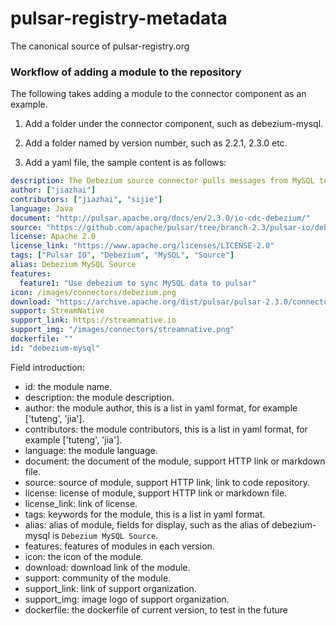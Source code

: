 # pulsar-registry-metadata
The canonical source of pulsar-registry.org


### Workflow of adding a module to the repository

The following takes adding a module to the connector component as an example.

1. Add a folder under the connector component, such as debezium-mysql.

2. Add a folder named by version number, such as 2.2.1, 2.3.0 etc.

3. Add a yaml file, the sample content is as follows:

```yaml
description: The Debezium source connector pulls messages from MySQL to Pulsar topics.
author: ["jiazhai"]
contributors: ["jiazhai", "sijie"]
language: Java
document: "http://pulsar.apache.org/docs/en/2.3.0/io-cdc-debezium/"
source: "https://github.com/apache/pulsar/tree/branch-2.3/pulsar-io/debezium/src/main/java/org/apache/pulsar/io/debezium"
license: Apache 2.0
license_link: "https://www.apache.org/licenses/LICENSE-2.0"
tags: ["Pulsar IO", "Debezium", "MySQL", "Source"]
alias: Debezium MySQL Source
features:
  feature1: "Use debezium to sync MySQL data to pulsar"
icon: /images/connectors/debezium.png
download: "https://archive.apache.org/dist/pulsar/pulsar-2.3.0/connectors/pulsar-io-kafka-connect-adaptor-2.3.0.nar"
support: StreamNative
support_link: https://streamnative.io
support_img: "/images/connectors/streamnative.png"
dockerfile: ""
id: "debezium-mysql"
```

Field introduction:

* id: the module name.
* description: the module description.
* author: the module author, this is a list in yaml format, for example ['tuteng', 'jia'].
* contributors: the module contributors, this is a list in yaml format, for example ['tuteng', 'jia'].
* language: the module language.
* document: the document of the module, support HTTP link or markdown file.
* source: source of module, support HTTP link, link to code repository.
* license: license of module, support HTTP link or markdown file.
* license_link: link of license.
* tags: keywords for the module, this is a list in yaml format.
* alias: alias of module, fields for display, such as the alias of debezium-mysql is `Debezium MySQL Source`.
* features: features of modules in each version.
* icon: the icon of the module.
* download: download link of the module.
* support: community of the module.
* support_link: link of support organization.
* support_img: image logo of support organization.
* dockerfile: the dockerfile of current version, to test in the future
